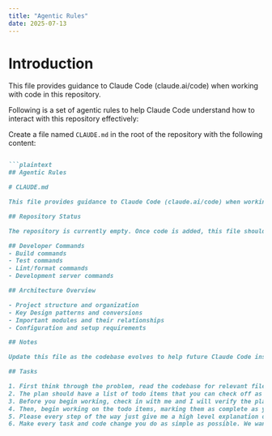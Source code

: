 ```yaml
---
title: "Agentic Rules"
date: 2025-07-13
---
```


# Introduction 

This file provides guidance to Claude Code (claude.ai/code) when working with code in this repository.


Following is a set of agentic rules to help Claude Code understand how to interact with this repository effectively:


Create a file named `CLAUDE.md` in the root of the repository with the following content:

```markdown

```plaintext
## Agentic Rules

# CLAUDE.md

This file provides guidance to Claude Code (claude.ai/code) when working with code in this repository.

## Repository Status

The repository is currently empty. Once code is added, this file should be updated to include:

## Developer Commands
- Build commands
- Test commands
- Lint/format commands
- Development server commands

## Architecture Overview

- Project structure and organization
- Key Design patterns and conversions
- Important modules and their relationships
- Configuration and setup requirements

## Notes

Update this file as the codebase evolves to help future Claude Code instances understand the project structure and development workflow.

## Tasks

1. First think through the problem, read the codebase for relevant files, and then write a plan.
2. The plan should have a list of todo items that you can check off as you complete them
3. Before you begin working, check in with me and I will verify the plan.
4. Then, begin working on the todo items, marking them as complete as you go.
5. Please every step of the way just give me a high level explanation of what changes you made.
6. Make every task and code change you do as simple as possible. We want to avoid making any massive or complex changes. Every change should impact as little code as possible. Everything is about simplicity. 
```

